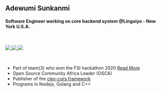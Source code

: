 ## Adewumi Sunkanmi
#### Software Engineer working on core backend system @Linguiyo - New York U.S.A.
  <br/>
  <p>
<a href="https://github.com/Gifted-s" target="_blank">
  <img src="https://img.shields.io/badge/website-%23E34F26.svg?&style=for-the-badge" />
</a> 

<a href="https://twitter.com/ADEWUMISUNKANM00" target="_blank">
  <img src="https://img.shields.io/badge/twitter-%231DA1F2.svg?&style=for-the-badge&logo=twitter&logoColor=white" />
</a> 

<a href="https://www.linkedin.com/in/adewumi-sunkanmi-ab975817a/" target="_blank">
  <img src="https://img.shields.io/badge/linkedin-%230077B5.svg?&style=for-the-badge&logo=linkedin&logoColor=white" />
</a> 
</p>
<br/>

- Part of team(3) who won the FSI hackathon 2020 [Read More](https://www.efina.org.ng/media-room/team-inclusion-wins-efinas-fintech4wd-hackathon)
- Open Source Community Africa Leader (OSCA)
- Publisher of the [clev-cqrs framework](https://www.npmjs.com/package/clev-cqrs)
- Programs in Nodejs, Golang and C++ 





